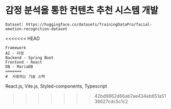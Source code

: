 # 감정 분석을 통한 컨텐츠 추천 시스템 개발
```
Dataset: https://huggingface.co/datasets/TrainingDataPro/facial-emotion-recognition-dataset
```
<<<<<<< HEAD
```
Framework
AI - 미정
Backend - Spring Boot
Frontend - React
DB - MariaDB
=======
#  사용하는 기술 스택
```
React.js, Vite.js, Styled-components, Typescript
>>>>>>> 42bd9862d66ab7ae434eb651a5136627cdc5c1c2
```

